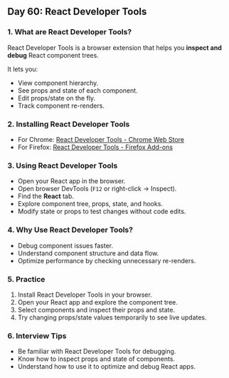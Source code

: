 ## Day 60: React Developer Tools

### 1. What are React Developer Tools?

React Developer Tools is a browser extension that helps you **inspect and debug** React component trees.

It lets you:

- View component hierarchy.
- See props and state of each component.
- Edit props/state on the fly.
- Track component re-renders.

### 2. Installing React Developer Tools

- For Chrome: [React Developer Tools - Chrome Web Store](https://chrome.google.com/webstore/detail/react-developer-tools/fmkadmapgofadopljbjfkapdkoienihi)
- For Firefox: [React Developer Tools - Firefox Add-ons](https://addons.mozilla.org/en-US/firefox/addon/react-devtools/)

### 3. Using React Developer Tools

- Open your React app in the browser.
- Open browser DevTools (`F12` or right-click → Inspect).
- Find the **React** tab.
- Explore component tree, props, state, and hooks.
- Modify state or props to test changes without code edits.

### 4. Why Use React Developer Tools?

- Debug component issues faster.
- Understand component structure and data flow.
- Optimize performance by checking unnecessary re-renders.

### 5. Practice

<div class="practice">

1. Install React Developer Tools in your browser.
2. Open your React app and explore the component tree.
3. Select components and inspect their props and state.
4. Try changing props/state values temporarily to see live updates.

</div>

### 6. Interview Tips

- Be familiar with React Developer Tools for debugging.
- Know how to inspect props and state of components.
- Understand how to use it to optimize and debug React apps.
